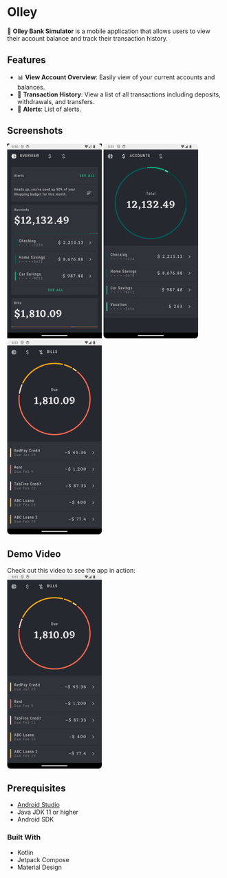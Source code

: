 # Olley

🚀 **Olley Bank Simulator** is a mobile application that allows users to view their account balance
and track their transaction history.

## Features

- 📊 **View Account Overview**: Easily view of your current accounts and balances.
- 📜 **Transaction History**: View a list of all transactions including deposits, withdrawals, and
  transfers.
- 🔔 **Alerts**: List of alerts.

## Screenshots

<p float="left">
    <img src="Screenshot_20240520_175103.png" alt="Screenshot 1" width="220"/>
    <img src="Screenshot_20240520_175133.png" alt="Screenshot 2" width="220"/>
    <img src="Screenshot_20240520_175151.png" alt="Screenshot 2" width="220"/>
</p>

## Demo Video

Check out this video to see the app in action:
<img src="Screenshot_20240520_175151.png" alt="Screenshot 2" width="220"/>

## Prerequisites

- [Android Studio](https://developer.android.com/studio)
- Java JDK 11 or higher
- Android SDK

### Built With
- Kotlin
- Jetpack Compose
- Material Design


